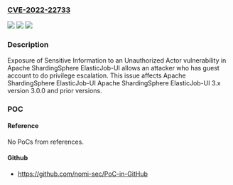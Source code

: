 ### [CVE-2022-22733](https://cve.mitre.org/cgi-bin/cvename.cgi?name=CVE-2022-22733)
![](https://img.shields.io/static/v1?label=Product&message=Apache%20ShardingSphere%20ElasticJob-UI&color=blue)
![](https://img.shields.io/static/v1?label=Version&message=Apache%20ShardingSphere%20ElasticJob-UI%203.x%3C%3D%203.0.0%20&color=brighgreen)
![](https://img.shields.io/static/v1?label=Vulnerability&message=CWE-200%20Exposure%20of%20Sensitive%20Information%20to%20an%20Unauthorized%20Actor&color=brighgreen)

### Description

Exposure of Sensitive Information to an Unauthorized Actor vulnerability in Apache ShardingSphere ElasticJob-UI allows an attacker who has guest account to do privilege escalation. This issue affects Apache ShardingSphere ElasticJob-UI Apache ShardingSphere ElasticJob-UI 3.x version 3.0.0 and prior versions.

### POC

#### Reference
No PoCs from references.

#### Github
- https://github.com/nomi-sec/PoC-in-GitHub

